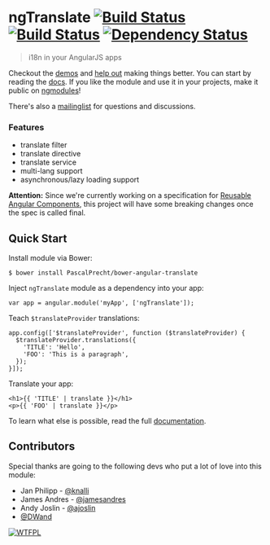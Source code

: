 # ngTranslate [![Build Status](https://travis-ci.org/PascalPrecht/angular-translate.png?branch=master)](https://travis-ci.org/PascalPrecht/angular-translate) [![Build Status](https://travis-ci.org/PascalPrecht/angular-translate.png?branch=canary)](https://travis-ci.org/PascalPrecht/angular-translate) [![Dependency Status](https://gemnasium.com/PascalPrecht/angular-translate.png)](https://gemnasium.com/PascalPrecht/angular-translate)

> i18n in your AngularJS apps

Checkout the [demos](https://github.com/PascalPrecht/angular-translate/wiki/Demos) and [help out](CONTRIBUTING.md) making things better. You can start by reading the [docs](https://github.com/PascalPrecht/angular-translate/wiki).
If you like the module and use it in your projects, make it public on [ngmodules](http://ngmodules.org/modules/ngTranslate)!

There's also a [mailinglist](https://groups.google.com/forum/#!forum/angular-translate) for questions and discussions.

### Features
* translate filter
* translate directive
* translate service
* multi-lang support
* asynchronous/lazy loading support

**Attention:** Since we're currently working on a specification for [Reusable Angular Components](https://github.com/PascalPrecht/angular-component-spec/tree/proposal), this project will have some breaking changes once the spec is called final.


## Quick Start
Install module via Bower:
````
$ bower install PascalPrecht/bower-angular-translate
````

Inject <code>ngTranslate</code> module as a dependency into your app:

````
var app = angular.module('myApp', ['ngTranslate']);
````

Teach <code>$translateProvider</code> translations:

````
app.config(['$translateProvider', function ($translateProvider) {
  $translateProvider.translations({
    'TITLE': 'Hello',
    'FOO': 'This is a paragraph',
  });
}]);
````

Translate your app:
````
<h1>{{ 'TITLE' | translate }}</h1>
<p>{{ 'FOO' | translate }}</p>
````

To learn what else is possible, read the full [documentation](https://github.com/PascalPrecht/ng-translate/wiki).

## Contributors

Special thanks are going to the following devs who put a lot of love into this module:

* Jan Philipp - [@knalli](https://github.com/knalli)
* James Andres - [@jamesandres](https://github.com/jamesandres)
* Andy Joslin - [@ajoslin](https://github.com/ajoslin)
* [@DWand](https://github.com/DWand)

[![WTFPL](http://www.wtfpl.net/wp-content/uploads/2012/12/wtfpl-badge-4.png)](http://wtfpl.net)
